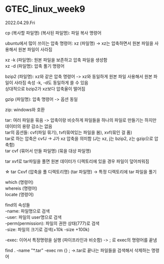 # GTEC_linux_week9

2022.04.29.Fri

cp (복사할 파일명) (복사된 파일명): 파일 복사 명령어

ubuntu에서 많이 쓰이는 압축 명령어: xz (파일명) -> xz는 압축하면서 원본 파일을 사용해서 원본 파일이 사라짐

xz -k (파일명): 원본 파일을 보존하고 압축 파일을 생성함   
xz -d (파일명): 압축 풀기 명령어

bzip2 (파일명): xz와 같은 압축 명령어 -> xz와 동일하게 원본 파일 사용해서 원본 파일이 사라짐 속성 -k, -d도 동일하게 쓸 수 있음   
상대적으로 bzip2가 xz보다 압축율이 떨어짐

gzip (파일명): 압축 명령어 -> 옵션 동일

zip: windows와 호환

tar: 여러 파일을 묶음 -> 압축이랑 비슷하게 파일들을 하나의 파일로 만들기는 하지만 데이터의 용량 감소는 없음   
tar의 옵션들: cvf(파일 묶기), tvf(묶여있는 파일을 봄), xvf(묶인 걸 품)   
tar로 하는 압축은 cvfJ -> J가 xz 압축을 의미함 (J는 xz, j는 bzip2, z는 gzip으로 압축함)   
tar cvf (묶어서 만들 파일명) (묶을 대상 파일명)   

tar xvf로 tar파일을 풀면 원본 데이터가 디렉토리에 있을 경우 파일이 덮어씌워짐

☆ tar Cxvf (압축을 풀 디렉토리명) (tar 파일명) -> 특정 디렉토리에 tar 파일을 풀기

which (명령어)   
whereis (명령어)   
locate (명령어)   

find의 속성들   
-name: 파일명으로 검색   
-user: 파일의 user명으로 검색   
-perm(permission): 파일의 권한 상태(777)로 검색   
-size: 파일의 크기로 검색(+10k -size +100k)   

-exec: 이어서 특정명령을 실행 (파이프라인과 비슷함) -> \; 로 exec의 명령어를 끝냄

find . -name "*.tar" -exec rm {} \; ->.tar로 끝나는 파일들을 검색해서 삭제하는 명령어
